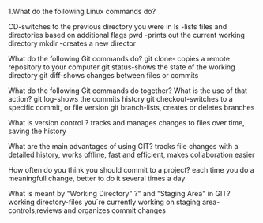 1.What do the following Linux commands do?

 CD-switches to the previous directory you were in
 ls -lists files and directories based on additional flags
 pwd -prints out the current working directory
 mkdir -creates a new director

What do the following Git commands do?
git clone- copies a remote repository to your computer
git status-shows the state of the working directory
git diff-shows changes between files or commits

What do the following Git commands do together? What is the use of that action?
git log-shows the commits history
git checkout-switches to a specific commit, or file version
git branch-lists, creates or deletes branches

What is version control ?
tracks and manages changes to files over time, saving the history

What are the main advantages of using GIT?
tracks file changes with a detailed history, works offline, fast and efficient, makes collaboration easier

How often do you think you should commit to a project?
each time you do a meaningfull change, better to do it several times a day

What is meant by "Working Directory" ?" and "Staging Area" in GIT?
working directory-files you´re currently working on
staging area-controls,reviews and organizes commit changes
